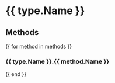 # {{ type.Name }}


## Methods
{{ for method in methods }} 
### {{ type.Name }}.{{ method.Name }}
{{ end }}